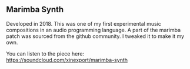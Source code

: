 ## Marimba Synth

Developed in 2018. This was one of my first experimental music compositions in an audio programming language. A part of the marimba patch was sourced from the github community. I tweaked it to make it my own.

You can listen to the piece here:
https://soundcloud.com/xinexport/marimba-synth
